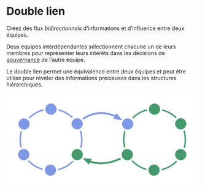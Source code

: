 # Double lien

<summary>
Créez des flux <em>bidirectionnels</em> d’informations et d’influence entre deux équipes.
</summary>

Deux équipes interdépendantes sélectionnent chacune un de leurs membres pour représenter leurs intérêts dans les décisions de [gouvernance](glossary:governance) de l’autre équipe.

Le double lien permet une équivalence entre deux équipes et peut être utilisé pour révéler des informations précieuses dans les structures hiérarchiques.

![Double lien entre deux cercles](img/structural-patterns/double-link.png)